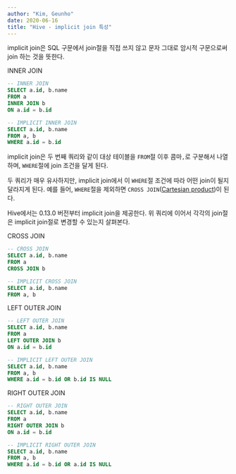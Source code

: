 ```yaml
---
author: "Kim, Geunho"
date: 2020-06-16
title: "Hive - implicit join 특성"
---
```


implicit join은 SQL 구문에서 join절을 직접 쓰지 않고 문자 그대로 암시적 구문으로써 join 하는 것을 뜻한다.

INNER JOIN
```sql
-- INNER JOIN
SELECT a.id, b.name
FROM a 
INNER JOIN b 
ON a.id = b.id

-- IMPLICIT INNER JOIN
SELECT a.id, b.name
FROM a, b
WHERE a.id = b.id
```

implicit join은 두 번째 쿼리와 같이 대상 테이블을 `FROM`절 이후 콤마`,`로 구분해서 나열하며,
`WHERE`절에 join 조건을 달게 된다.

두 쿼리가 매우 유사하지만, implicit join에서 이 `WHERE`절 조건에 따라 어떤 join이 될지 달라지게 된다.
예를 들어, `WHERE`절을 제외하면 `CROSS JOIN`([Cartesian product](https://en.wikipedia.org/wiki/Cartesian_product))이 된다.

Hive에서는 0.13.0 버전부터 implicit join을 제공한다. 위 쿼리에 이어서 각각의 join절은 implicit join절로 변경할 수 있는지 살펴본다.


CROSS JOIN 
```sql
-- CROSS JOIN 
SELECT a.id, b.name
FROM a 
CROSS JOIN b 

-- IMPLICIT CROSS JOIN
SELECT a.id, b.name
FROM a, b
```

LEFT OUTER JOIN
```sql
-- LEFT OUTER JOIN 
SELECT a.id, b.name
FROM a 
LEFT OUTER JOIN b 
ON a.id = b.id

-- IMPLICIT LEFT OUTER JOIN
SELECT a.id, b.name
FROM a, b
WHERE a.id = b.id OR b.id IS NULL
```

RIGHT OUTER JOIN 
```sql
-- RIGHT OUTER JOIN 
SELECT a.id, b.name
FROM a 
RIGHT OUTER JOIN b 
ON a.id = b.id

-- IMPLICIT RIGHT OUTER JOIN
SELECT a.id, b.name
FROM a, b
WHERE a.id = b.id OR a.id IS NULL
```

